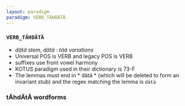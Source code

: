```yaml
---
layout: paradigm
paradigm: VERB_TÄHDÄTÄ
---
```

### ` VERB_TÄHDÄTÄ `

* _dätä stem, dätä : tää variations_
* Universal POS is VERB and legacy POS is VERB
* suffixes use front vowel harmony
* KOTUS paradigm used in their dictionary is 73-F
* The lemmas must end in * dätä * (which will be deleted to form an invariant stub) and the regex matching the lemma is ` dätä `

### tÄhdÄtÄ wordforms


